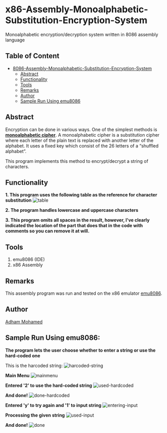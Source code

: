 # x86-Assembly-Monoalphabetic-Substitution-Encryption-System
Monoalphabetic encryption/decryption system written in 8086 assembly language

## Table of Content
- [8086-Assembly-Monoalphabetic-Substitution-Encryption-System](#x86-assembly-monoalphabetic-substitution-encryption-system)
  * [Abstract](#abstract)
  * [Functionality](#functionality)
  * [Tools](#tools)
  * [Remarks](#remarks)
  * [Author](#author)
  * [Sample Run Using emu8086](#sample-run)
  

## Abstract
 Encryption can be done in various ways. One of the simplest methods is [**monoalphabetic cipher**](https://www.101computing.net/mono-alphabetic-substitution-cipher/). A monoalphabetic cipher is a substitution cipher where each letter of the plain text is replaced with another letter of the alphabet. It uses a fixed key which consist of the 26 letters of a “shuffled alphabet”.

 This program implements this method to encrypt/decrypt a string of characters.

 ## Functionality
**1. This program uses the following table as the reference for character substitution**
![table](https://user-images.githubusercontent.com/90573502/168689119-19c527fd-0ec6-4235-9358-ff8b50976086.jpg)

 **2. The program handles lowercase and uppercase characters**

 **3. This program omits all spaces in the result, however, I've clearly indicated the location of the part that does that in the code with comments so you can remove it at will.**

## Tools
1. emu8086 (IDE)
2. x86 Assembly

## Remarks
This assembly program was run and tested on the x86 emulator [emu8086](https://emu8086.en.lo4d.com/windows#:~:text=Tutorial....-,Emu8086%20is%20a%20Microprocessor%20Emulator%20with%20an%20integrated%208086%20Assembler,memory%20and%20input%2Foutput%20devices.).

## Author
[Adham Mohamed](https://github.com/adhammohamed1)

## Sample Run Using emu8086:

**The program lets the user choose whether to enter a string or use the hard-coded one**

This is the harcoded string:
![harcoded-string](https://user-images.githubusercontent.com/90573502/169605022-c2afbaba-cc8a-4a95-9a01-2f73ba2f491a.jpg)


**Main Menu**
![mainmenu](https://user-images.githubusercontent.com/90573502/169605037-9e5f0e06-e05c-4159-93fe-a56eb1b86fca.jpg)


**Entered '2' to use the hard-coded string**
![used-hardcoded](https://user-images.githubusercontent.com/90573502/169605063-d87085b4-c512-4dbb-aff2-af0a08ee338b.jpg)


**And done!**
![done-hardcoded](https://user-images.githubusercontent.com/90573502/169605079-7d2059ff-8184-49fe-819d-c3fb442dfd00.jpg)


**Entered 'y' to try again and '1' to input string**
![entering-input](https://user-images.githubusercontent.com/90573502/169605105-d9c69581-2fa4-4120-83b9-036d9e25edc9.jpg)


**Processing the given string**
![used-input](https://user-images.githubusercontent.com/90573502/169605121-7b83a252-f8fb-46ec-bc4c-93f0e57608aa.jpg)


**And done!**
![done](https://user-images.githubusercontent.com/90573502/169605129-8e9ad35b-9311-4823-bac2-cab9e9f3a6bf.jpg)

